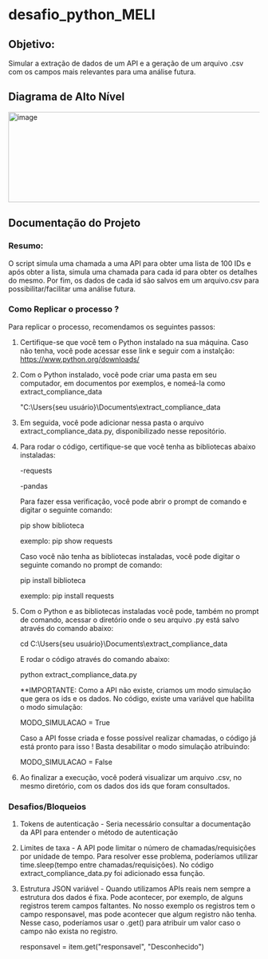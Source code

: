 # desafio_python_MELI

## Objetivo: 

Simular a extração de dados de um API e a geração de um arquivo .csv com os campos mais relevantes para uma análise futura.

## Diagrama de Alto Nível

<img width="737" height="181" alt="image" src="https://github.com/user-attachments/assets/f0b116ab-aa82-4d36-b2e5-188b4776b806" />



## Documentação do Projeto

### Resumo:

O script simula uma chamada a uma API para obter uma lista de 100 IDs e após obter a lista, simula uma chamada para cada id para obter os detalhes do mesmo. Por fim, os dados de cada id são salvos em um arquivo.csv para possibilitar/facilitar uma análise futura.

### Como Replicar o processo ?

Para replicar o processo, recomendamos os seguintes passos:

1. Certifique-se que você tem o Python instalado na sua máquina. Caso não tenha, você pode acessar esse link e seguir com a instalção: https://www.python.org/downloads/
   
2. Com o Python instalado, você pode criar uma pasta em seu computador, em documentos por exemplos, e nomeá-la como extract_compliance_data

   "C:\Users\{seu usuário}\Documents\extract_compliance_data
   
3. Em seguida, você pode adicionar nessa pasta o arquivo extract_compliance_data.py, disponibilizado nesse repositório.

4. Para rodar o código, certifique-se que você tenha as bibliotecas abaixo instaladas:
   
   -requests
   
   -pandas
   
   Para fazer essa verificação, você pode abrir o prompt de comando e digitar o seguinte comando:
   
      pip show biblioteca
   
      exemplo: pip show requests

   Caso você não tenha as bibliotecas instaladas, você pode digitar o seguinte comando no prompt de comando:
   
      pip install biblioteca
   
      exemplo: pip install requests
   
5. Com o Python e as bibliotecas instaladas você pode, também no prompt de comando, acessar o diretório onde o seu arquivo .py está salvo através do comando abaixo:

   cd C:\Users\{seu usuário}\Documents\extract_compliance_data
   
   E rodar o código através do comando abaixo:
   
      python extract_compliance_data.py
   
   **IMPORTANTE: Como a API não existe, criamos um modo simulação que gera os ids e os dados. No código, existe uma variável que habilita o modo simulação:
   
      MODO_SIMULACAO = True
   
   Caso a API fosse criada e fosse possível realizar chamadas, o código já está pronto para isso ! Basta desabilitar o modo simulação atribuindo:
  
      MODO_SIMULACAO = False
   
6. Ao finalizar a execução, você poderá visualizar um arquivo .csv, no mesmo diretório, com os dados dos ids que foram consultados.

### Desafios/Bloqueios

1. Tokens de autenticação - Seria necessário consultar a documentação da API para entender o método de autenticação
2. Limites de taxa - A API pode limitar o número de chamadas/requisições por unidade de tempo. Para resolver esse problema, poderíamos utilizar time.sleep(tempo entre chamadas/requisições). No código extract_compliance_data.py foi adicionado essa função.  
3. Estrutura JSON variável - Quando utilizamos APIs reais nem sempre a estrutura dos dados é fixa. Pode acontecer, por exemplo, de alguns registros terem campos faltantes. No nosso exemplo os registros tem o campo responsavel, mas pode acontecer que algum registro não tenha. Nesse caso, poderíamos usar o .get() para atribuir um valor caso o campo não exista no registro.

   responsavel = item.get("responsavel", "Desconhecido")
